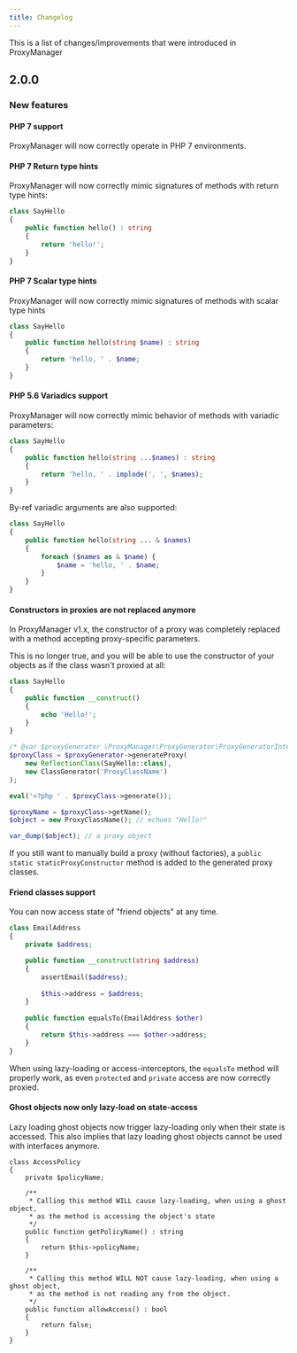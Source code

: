 ```yaml
---
title: Changelog
---
```


This is a list of changes/improvements that were introduced in ProxyManager

## 2.0.0


### New features

#### PHP 7 support

ProxyManager will now correctly operate in PHP 7 environments.

#### PHP 7 Return type hints

ProxyManager will now correctly mimic signatures of methods with return type hints:

```php
class SayHello
{
    public function hello() : string
    {
        return 'hello!';
    }
}
```

#### PHP 7 Scalar type hints

ProxyManager will now correctly mimic signatures of methods with scalar type hints

```php
class SayHello
{
    public function hello(string $name) : string
    {
        return 'hello, ' . $name;
    }
}
```

#### PHP 5.6 Variadics support

ProxyManager will now correctly mimic behavior of methods with variadic parameters:

```php
class SayHello
{
    public function hello(string ...$names) : string
    {
        return 'hello, ' . implode(', ', $names);
    }
}
```

By-ref variadic arguments are also supported:

```php
class SayHello
{
    public function hello(string ... & $names)
    {
        foreach ($names as & $name) {
            $name = 'hello, ' . $name;
        }
    }
}
```

#### Constructors in proxies are not replaced anymore

In ProxyManager v1.x, the constructor of a proxy was completely replaced with a method
accepting proxy-specific parameters.

This is no longer true, and you will be able to use the constructor of your objects as
if the class wasn't proxied at all:

```php
class SayHello
{
    public function __construct()
    {
        echo 'Hello!';
    }
}

/* @var $proxyGenerator \ProxyManager\ProxyGenerator\ProxyGeneratorInterface */
$proxyClass = $proxyGenerator->generateProxy(
    new ReflectionClass(SayHello::class),
    new ClassGenerator('ProxyClassName')
);

eval('<?php ' . $proxyClass->generate());

$proxyName = $proxyClass->getName();
$object = new ProxyClassName(); // echoes "Hello!"

var_dump($object); // a proxy object
```

If you still want to manually build a proxy (without factories), a
`public static staticProxyConstructor` method is added to the generated proxy classes.

#### Friend classes support

You can now access state of "friend objects" at any time.

```php
class EmailAddress
{
    private $address;

    public function __construct(string $address)
    {
        assertEmail($address);
        
        $this->address = $address;
    }
    
    public function equalsTo(EmailAddress $other)
    {
        return $this->address === $other->address;
    }
}
```

When using lazy-loading or access-interceptors, the `equalsTo` method will
properly work, as even `protected` and `private` access are now correctly proxied.

#### Ghost objects now only lazy-load on state-access

Lazy loading ghost objects now trigger lazy-loading only when their state is accessed.
This also implies that lazy loading ghost objects cannot be used with interfaces anymore.

```
class AccessPolicy
{
    private $policyName;
    
    /**
     * Calling this method WILL cause lazy-loading, when using a ghost object,
     * as the method is accessing the object's state
     */
    public function getPolicyName() : string
    {
        return $this->policyName;        
    }
    
    /**
     * Calling this method WILL NOT cause lazy-loading, when using a ghost object,
     * as the method is not reading any from the object.
     */
    public function allowAccess() : bool
    {
        return false;
    }
}
```
